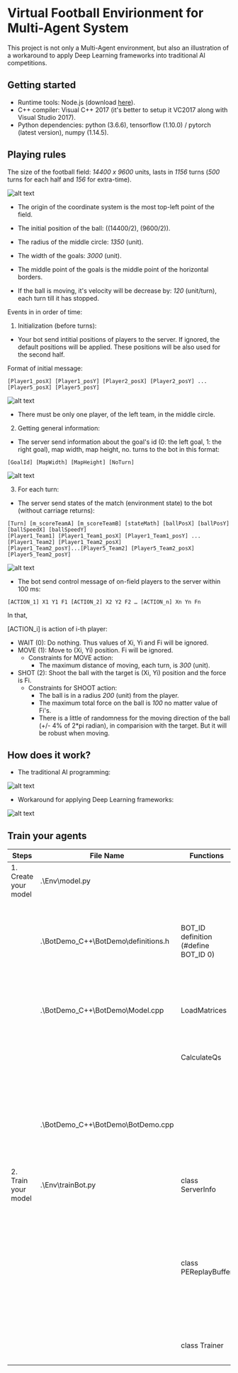 # Virtual Football Envirionment for Multi-Agent System

This project is not only a Multi-Agent environment, but also an illustration of a workaround to apply Deep Learning frameworks into traditional AI competitions.

## Getting started 

- Runtime tools: Node.js (download [here](https://nodejs.org/en/blog/release/v8.11.3/)). 
- C++ compiler: Visual C++ 2017 (it's better to setup it VC2017 along with Visual Studio 2017). 
- Python dependencies: python (3.6.6), tensorflow (1.10.0) / pytorch (latest version), numpy (1.14.5). 

## Playing rules 

The size of the football field: *14400 x 9600* units, lasts in *1156* turns (*500* turns for each half and *156* for extra-time). 

![alt text](https://github.com/thienan092/60-Days-Of-Udacity/blob/master/Virtual%20Football%20Envirionment%20for%20Multi-Agent%20System%20(Reinforcement%20Learning)/media/scene.png)

- The origin of the coordinate system is the most top-left point of the field. 

- The initial position of the ball: ((14400/2), (9600/2)). 

- The radius of the middle circle: *1350* (unit). 

- The width of the goals: *3000* (unit).

- The middle point of the goals is the middle point of the horizontal borders. 

- If the ball is moving, it's velocity will be decrease by: *120* (unit/turn), each turn till it has stopped. 


Events in in order of time: 

1. Initialization (before turns): 
- Your bot send intitial positions of players to the server. If ignored, the default positions will be applied. These positions will be also used for the second half. 

Format of initial message: 

`[Player1_posX] [Player1_posY] [Player2_posX] [Player2_posY] ... [Player5_posX] [Player5_posY]`

![alt text](https://github.com/thienan092/60-Days-Of-Udacity/blob/master/Virtual%20Football%20Envirionment%20for%20Multi-Agent%20System%20(Reinforcement%20Learning)/media/initialization_message.PNG)
- There must be only one player, of the left team, in the middle circle. 

2. Getting general information: 
- The server send information about the goal's id (0: the left goal, 1: the right goal), map width, map height, no. turns to the bot in this format: 

`[GoalId] [MapWidth] [MapHeight] [NoTurn]`

![alt text](https://github.com/thienan092/60-Days-Of-Udacity/blob/master/Virtual%20Football%20Envirionment%20for%20Multi-Agent%20System%20(Reinforcement%20Learning)/media/init_server_info.PNG)

3. For each turn: 
- The server send states of the match (environment state) to the bot (without carriage returns): 
```
[Turn] [m_scoreTeamA] [m_scoreTeamB] [stateMath] [ballPosX] [ballPosY] [ballSpeedX] [ballSpeedY]
[Player1_Team1] [Player1_Team1_posX] [Player1_Team1_posY] ... [Player1_Team2] [Player1_Team2_posX]
[Player1_Team2_posY]...[Player5_Team2] [Player5_Team2_posX] [Player5_Team2_posY]
```

![alt text](https://github.com/thienan092/60-Days-Of-Udacity/blob/master/Virtual%20Football%20Envirionment%20for%20Multi-Agent%20System%20(Reinforcement%20Learning)/media/each_turn_server_message.PNG)

- The bot send control message of on-field players to the server within 100 ms: 

`[ACTION_1] X1 Y1 F1 [ACTION_2] X2 Y2 F2 … [ACTION_n] Xn Yn Fn`

In that,

[ACTION_i] is action of i-th player: 
- WAIT (0): Do nothing. Thus values of Xi, Yi and Fi will be ignored. 
- MOVE (1): Move to (Xi, Yi) position. Fi will be ignored. 
  - Constraints for MOVE action: 
    - The maximum distance of moving, each turn, is *300* (unit). 
- SHOT (2): Shoot the ball with the target is (Xi, Yi) position and the force is Fi. 
  - Constraints for SHOOT action: 
    - The ball is in a radius *200* (unit) from the player. 
    - The maximum total force on the ball is *100* no matter value of Fi's. 
    - There is a little of randomness for the moving direction of the ball (+/- 4% of 2*pi radian), in comparision with the target. But it will be robust when moving. 

## How does it work? 

- The traditional AI programming: 

![alt text](https://github.com/thienan092/60-Days-Of-Udacity/blob/master/Virtual%20Football%20Envirionment%20for%20Multi-Agent%20System%20(Reinforcement%20Learning)/media/traditional_ai.png)

- Workaround for applying Deep Learning frameworks: 

![alt text](https://github.com/thienan092/60-Days-Of-Udacity/blob/master/Virtual%20Football%20Envirionment%20for%20Multi-Agent%20System%20(Reinforcement%20Learning)/media/workaround.png)


## Train your agents 

| Steps | File Name | Functions | Notes |
| --- | --- | --- | --- |
| 1. Create your model | .\Env\model.py |  | ![alt text](https://github.com/thienan092/60-Days-Of-Udacity/blob/master/Virtual%20Football%20Envirionment%20for%20Multi-Agent%20System%20(Reinforcement%20Learning)/media/model_py.PNG) |
|  | .\BotDemo_C++\BotDemo\definitions.h | BOT_ID definition (#define BOT_ID 0) | Specify the goal's id (0: the left goal, 1: the right goal) for the bot. Thus it will effects on the local coodinate system |
|  | .\BotDemo_C++\BotDemo\Model.cpp | LoadMatrices | Load matrices from *.npy files in .\Env\matrices*\ folders to agents |
|  |  | CalculateQs | Return Action-Values of Q-learning algorithm |
|  |  |  | ![alt text](https://github.com/thienan092/60-Days-Of-Udacity/blob/master/Virtual%20Football%20Envirionment%20for%20Multi-Agent%20System%20(Reinforcement%20Learning)/media/model_cpp.PNG) |
|  | .\BotDemo_C++\BotDemo\BotDemo.cpp |  | Get environment state from the server and send actions of agents back to server in each turn |
| 2. Train your model | .\Env\trainBot.py | class ServerInfo | Parse replay-log files into features (inputs of AI algorithms) |
|  |  | class PEReplayBuffer | Create a prioritized experience replay buffer (includes ["state", "actions", "reward", "next_state", "done"]) replay-logs based on class ServerInfo |
|  |  | class Trainer | Train agents and save matrices to *.npy files |
